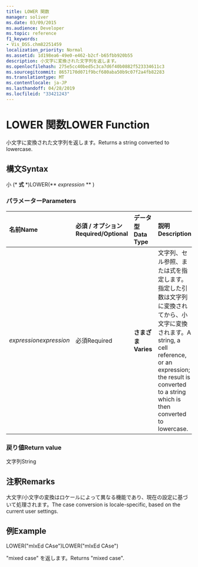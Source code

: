 ```yaml
---
title: LOWER 関数
manager: soliver
ms.date: 03/09/2015
ms.audience: Developer
ms.topic: reference
f1_keywords:
- Vis_DSS.chm82251459
localization_priority: Normal
ms.assetid: 1d198ea6-49e0-e462-b2cf-b65fbb920b55
description: 小文字に変換された文字列を返します。
ms.openlocfilehash: 275e5cc40bed5c3ca7d6f40b0882f523334611c3
ms.sourcegitcommit: 8657170d071f9bcf680aba50b9c07f2a4fb82283
ms.translationtype: MT
ms.contentlocale: ja-JP
ms.lasthandoff: 04/28/2019
ms.locfileid: "33421243"
---
```

# <a name="lower-function"></a><span data-ttu-id="3a094-103">LOWER 関数</span><span class="sxs-lookup"><span data-stu-id="3a094-103">LOWER Function</span></span>

<span data-ttu-id="3a094-104">小文字に変換された文字列を返します。</span><span class="sxs-lookup"><span data-stu-id="3a094-104">Returns a string converted to lowercase.</span></span>
  
## <a name="syntax"></a><span data-ttu-id="3a094-105">構文</span><span class="sxs-lookup"><span data-stu-id="3a094-105">Syntax</span></span>

<span data-ttu-id="3a094-106">小 (\* **式** \*)</span><span class="sxs-lookup"><span data-stu-id="3a094-106">LOWER(\*\* *expression* \*\* )</span></span> 
  
### <a name="parameters"></a><span data-ttu-id="3a094-107">パラメーター</span><span class="sxs-lookup"><span data-stu-id="3a094-107">Parameters</span></span>

|<span data-ttu-id="3a094-108">**名前**</span><span class="sxs-lookup"><span data-stu-id="3a094-108">**Name**</span></span>|<span data-ttu-id="3a094-109">**必須 / オプション**</span><span class="sxs-lookup"><span data-stu-id="3a094-109">**Required/Optional**</span></span>|<span data-ttu-id="3a094-110">**データ型**</span><span class="sxs-lookup"><span data-stu-id="3a094-110">**Data Type**</span></span>|<span data-ttu-id="3a094-111">**説明**</span><span class="sxs-lookup"><span data-stu-id="3a094-111">**Description**</span></span>|
|:-----|:-----|:-----|:-----|
| <span data-ttu-id="3a094-112">_expression_</span><span class="sxs-lookup"><span data-stu-id="3a094-112">_expression_</span></span> <br/> |<span data-ttu-id="3a094-113">必須</span><span class="sxs-lookup"><span data-stu-id="3a094-113">Required</span></span>  <br/> |<span data-ttu-id="3a094-114">**さまざま**</span><span class="sxs-lookup"><span data-stu-id="3a094-114">**Varies**</span></span> <br/> | <span data-ttu-id="3a094-115">文字列、セル参照、または式を指定します。指定した引数は文字列に変換されてから、小文字に変換されます。</span><span class="sxs-lookup"><span data-stu-id="3a094-115">A string, a cell reference, or an expression; the result is converted to a string which is then converted to lowercase.</span></span>  <br/> |
   
### <a name="return-value"></a><span data-ttu-id="3a094-116">戻り値</span><span class="sxs-lookup"><span data-stu-id="3a094-116">Return value</span></span>

<span data-ttu-id="3a094-117">文字列</span><span class="sxs-lookup"><span data-stu-id="3a094-117">String</span></span>
  
## <a name="remarks"></a><span data-ttu-id="3a094-118">注釈</span><span class="sxs-lookup"><span data-stu-id="3a094-118">Remarks</span></span>

<span data-ttu-id="3a094-119">大文字/小文字の変換はロケールによって異なる機能であり、現在の設定に基づいて処理されます。</span><span class="sxs-lookup"><span data-stu-id="3a094-119">The case conversion is locale-specific, based on the current user settings.</span></span> 
  
## <a name="example"></a><span data-ttu-id="3a094-120">例</span><span class="sxs-lookup"><span data-stu-id="3a094-120">Example</span></span>

<span data-ttu-id="3a094-121">LOWER("mIxEd CAse")</span><span class="sxs-lookup"><span data-stu-id="3a094-121">LOWER("mIxEd CAse")</span></span> 
  
<span data-ttu-id="3a094-122">"mixed case" を返します。</span><span class="sxs-lookup"><span data-stu-id="3a094-122">Returns "mixed case".</span></span> 
  

